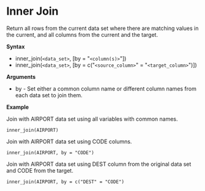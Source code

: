 # Inner Join

Return all rows from the current data set where there are matching values in the current, and all columns from the current and the target.

**Syntax**  

- inner_join(```<data_set>```, [by = "```<column(s)>```"])  
- inner_join(```<data_set>```, [by = c("```<source_column>```" = "```<target_column>```")])

**Arguments**  

- by - Set either a common column name or different column names from each data set to join them.

**Example**  

Join with AIRPORT data set using all variables with common names.

```
inner_join(AIRPORT)  
```

Join with AIRPORT data set using CODE columns.
```
inner_join(AIRPORT, by = "CODE")  
```

Join with AIRPORT data set using DEST column from the original data set and CODE from the target.
```
inner_join(AIRPORT, by = c("DEST" = "CODE")  
```
